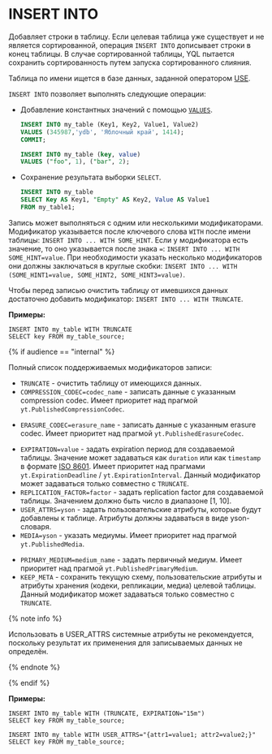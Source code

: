 # INSERT INTO
Добавляет строки в таблицу.  Если целевая таблица уже существует и не является сортированной, операция `INSERT INTO` дописывает строки в конец таблицы. В случае сортированной таблицы, YQL пытается сохранить сортированность путем запуска сортированного слияния.

Таблица по имени ищется в базе данных, заданной оператором [USE](use.md).

`INSERT INTO` позволяет выполнять следующие операции:

* Добавление константных значений с помощью [`VALUES`](values.md).

  ```sql
  INSERT INTO my_table (Key1, Key2, Value1, Value2)
  VALUES (345987,'ydb', 'Яблочный край', 1414);
  COMMIT;
  ```

  ``` sql
  INSERT INTO my_table (key, value)
  VALUES ("foo", 1), ("bar", 2);
  ```

* Сохранение результата выборки `SELECT`.

  ```sql
  INSERT INTO my_table
  SELECT Key AS Key1, "Empty" AS Key2, Value AS Value1
  FROM my_table1;
  ```



Запись может выполняться с одним или несколькими модификаторами. Модификатор указывается после ключевого слова `WITH` после имени таблицы: `INSERT INTO ... WITH SOME_HINT`.
Если у модификатора есть значение, то оно указывается после знака `=`: `INSERT INTO ... WITH SOME_HINT=value`.
При необходимости указать несколько модификаторов они должны заключаться в круглые скобки: `INSERT INTO ... WITH (SOME_HINT1=value, SOME_HINT2, SOME_HINT3=value)`.

Чтобы перед записью очистить таблицу от имевшихся данных достаточно добавить модификатор: `INSERT INTO ... WITH TRUNCATE`.

**Примеры:**

``` yql
INSERT INTO my_table WITH TRUNCATE
SELECT key FROM my_table_source;
```

{% if audience == "internal" %}


Полный список поддерживаемых модификаторов записи:
* `TRUNCATE` - очистить таблицу от имеющихся данных.
* `COMPRESSION_CODEC=codec_name` - записать данные с указанным compression codec.  Имеет приоритет над прагмой `yt.PublishedCompressionCodec`.
<!--Допустимые значения смотрите в разделе [Сжатие](../../user-guide/storage/compression.md#compression_codecs).-->
* `ERASURE_CODEC=erasure_name` - записать данные с указанным erasure codec. Имеет приоритет над прагмой `yt.PublishedErasureCodec`.
<!--Допустимые значения смотрите в разделе [Репликация](../../user-guide/storage/replication.md#erasure).-->
* `EXPIRATION=value` - задать expiration период для создаваемой таблицы. Значение может задаваться как `duration` или как `timestamp` в формате [ISO 8601](https://en.wikipedia.org/wiki/ISO_8601). Имеет приоритет над прагмами `yt.ExpirationDeadline` / `yt.ExpirationInterval`. Данный модификатор может задаваться только совместно с `TRUNCATE`.
* `REPLICATION_FACTOR=factor` - задать replication factor для создаваемой таблицы. Значением должно быть число в диапазоне [1, 10].
* `USER_ATTRS=yson` - задать пользовательские атрибуты, которые будут добавлены к таблице. Атрибуты должны задаваться в виде yson-словаря.
* `MEDIA=yson` - указать медиумы. Имеет приоритет над прагмой `yt.PublishedMedia`.
<!--Допустимые значения смотрите в разделе [Медиумы](../../user-guide/storage/media.md)-->
* `PRIMARY_MEDIUM=medium_name` - задать первичный медиум. Имеет приоритет над прагмой `yt.PublishedPrimaryMedium`.
* `KEEP_META` - сохранить текущую схему, пользовательские атрибуты и атрибуты хранения (кодеки, репликации, медиа) целевой таблицы. Данный модификатор может задаваться только совместно с `TRUNCATE`.

{% note info %}

Использовать в USER_ATTRS системные атрибуты не рекомендуется, поскольку результат их применения для записываемых данных не определён.

{% endnote %}

{% endif %}


**Примеры:**


``` yql
INSERT INTO my_table WITH (TRUNCATE, EXPIRATION="15m")
SELECT key FROM my_table_source;

INSERT INTO my_table WITH USER_ATTRS="{attr1=value1; attr2=value2;}"
SELECT key FROM my_table_source;
```


